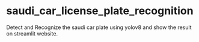 # saudi_car_license_plate_recognition
Detect and Recognize the saudi car plate using yolov8 and show the result on streamlit website.
